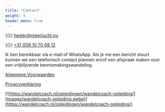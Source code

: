 ```yaml
---
title: "Contact"
weight: 4
header_menu: true
---
```


{{<icon class="fa fa-envelope">}}&nbsp;[hester@meerlucht.nu](mailto:hester@meerlucht.nu)

{{<icon class="fa fa-phone">}}&nbsp;[+31 (0)6 10 70 68 12](tel:+31610706812)

Ik ben bereikbaar via e-mail of WhatsApp. Als je me een bericht stuurt kunnen we een telefonisch contact plannen en/of een afspraak maken voor een vrijblijvende kennismakingswandeling.


[Algemene Voorwaarden](documents/algemene-voorwaarden.pdf)

[Privacyverklaring](documents/privacy-verklaring.pdf)

[![https://wandelcoach.nl/opleidingen/wandelcoach-opleiding/](images/wandelcoach-opleiding.webp)](https://wandelcoach.nl/opleidingen/wandelcoach-opleiding/)
